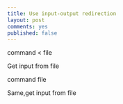 ```yaml
---
title: Use input-output redirection 
layout: post
comments: yes
published: false
---
```


command < file

Get input from file

command file

Same,get input from file
